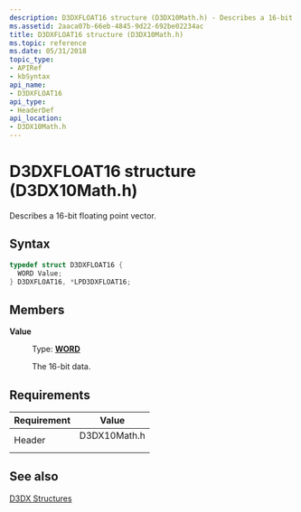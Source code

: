 ```yaml
---
description: D3DXFLOAT16 structure (D3DX10Math.h) - Describes a 16-bit floating point vector.
ms.assetid: 2aaca07b-66eb-4845-9d22-692be02234ac
title: D3DXFLOAT16 structure (D3DX10Math.h)
ms.topic: reference
ms.date: 05/31/2018
topic_type: 
- APIRef
- kbSyntax
api_name: 
- D3DXFLOAT16
api_type: 
- HeaderDef
api_location: 
- D3DX10Math.h
---
```


# D3DXFLOAT16 structure (D3DX10Math.h)

Describes a 16-bit floating point vector.

## Syntax


```C++
typedef struct D3DXFLOAT16 {
  WORD Value;
} D3DXFLOAT16, *LPD3DXFLOAT16;
```



## Members

<dl> <dt>

**Value**
</dt> <dd>

Type: **[**WORD**](../winprog/windows-data-types.md)**

</dd> <dd>

The 16-bit data.

</dd> </dl>

## Requirements



| Requirement | Value |
|-------------------|-----------------------------------------------------------------------------------------|
| Header<br/> | <dl> <dt>D3DX10Math.h</dt> </dl> |



## See also

<dl> <dt>

[D3DX Structures](d3d10-graphics-reference-d3dx10-structures.md)
</dt> </dl>

 

 
